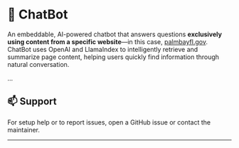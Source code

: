 # 💬 ChatBot

An embeddable, AI-powered chatbot that answers questions **exclusively using content from a specific website**—in this case, [palmbayfl.gov](https://www.palmbayfl.gov). ChatBot uses OpenAI and LlamaIndex to intelligently retrieve and summarize page content, helping users quickly find information through natural conversation.

...

## 📫 Support

For setup help or to report issues, open a GitHub issue or contact the maintainer.

---
